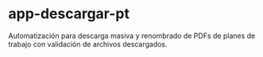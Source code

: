 # app-descargar-pt
Automatización para descarga masiva y renombrado de PDFs de planes de trabajo con validación de archivos descargados.
